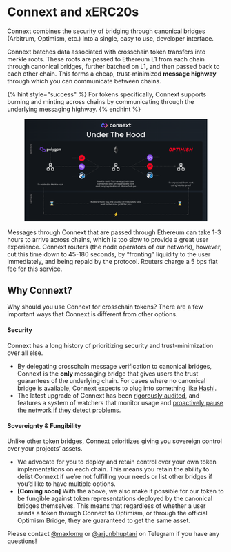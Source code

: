 # Connext and xERC20s

Connext combines the security of bridging through canonical bridges (Arbitrum, Optimism, etc.) into a single, easy to use, developer interface.&#x20;

Connext batches data associated with crosschain token transfers into merkle roots. These roots are passed to Ethereum L1 from each chain through canonical bridges, further batched on L1, and then passed back to each other chain. This forms a cheap, trust-minimized **message highway** through which you can communicate between chains.

{% hint style="success" %}
For tokens specifically, Connext supports burning and minting across chains by communicating through the underlying messaging highway.
{% endhint %}

<figure><img src="../../.gitbook/assets/UnderTheHood_Compressed.png" alt=""><figcaption></figcaption></figure>

Messages through Connext that are passed through Ethereum can take 1-3 hours to arrive across chains, which is too slow to provide a great user experience. Connext routers (the node operators of our network), however, cut this time down to 45-180 seconds, by “fronting” liquidity to the user immediately, and being repaid by the protocol. Routers charge a 5 bps flat fee for this service.

## Why Connext?

Why should you use Connext for crosschain tokens? There are a few important ways that Connext is different from other options.

#### Security

Connext has a long history of prioritizing security and trust-minimization over all else.

* By delegating crosschain message verification to canonical bridges, Connext is the **only** messaging bridge that gives users the trust guarantees of the underlying chain. For cases where no canonical bridge is available, Connext expects to plug into something like [Hashi](https://ethresear.ch/t/hashi-a-principled-approach-to-bridges/14725).
* The latest upgrade of Connext has been [rigorously audited](https://github.com/connext/audits), and features a system of watchers that monitor usage and [proactively pause the network if they detect problems](https://github.com/connext/monorepo/tree/main/packages/agents/watcher).

#### Sovereignty & Fungibility

Unlike other token bridges, Connext prioritizes giving you sovereign control over your projects’ assets.

* We advocate for you to deploy and retain control over your own token implementations on each chain. This means you retain the ability to delist Connext if we’re not fulfilling your needs or list other bridges if you’d like to have multiple options.
* **\[Coming soon]** With the above, we also make it possible for our token to be fungible against token representations deployed by the canonical bridges themselves. This means that regardless of whether a user sends a token through Connext to Optimism, or through the official Optimism Bridge, they are guaranteed to get the same asset.

Please contact [@maxlomu](https://t.me/maxlomu) or [@arjunbhuptani](https://t.me/arjunbhuptani) on Telegram if you have any questions!
